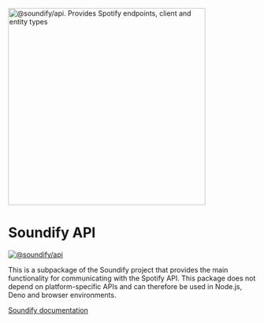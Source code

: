 <img src="https://svgshare.com/i/rnU.svg" width="400px" alt="@soundify/api. Provides Spotify endpoints, client and entity types">

# Soundify API

<a href="https://bundlejs.com/?q=%40soundify%2Fapi">
  <img src="https://img.shields.io/badge/dynamic/json?color=1DB954&label=%40soundify%2Fapi&query=$.size.uncompressedSize&url=https://deno.bundlejs.com/?q=%40soundify%2Fapi@latest" alt="@soundify/api">
</a>

This is a subpackage of the Soundify project that provides the main functionality for communicating with the Spotify API. This package does not depend on platform-specific APIs and can therefore be used in Node.js, Deno and browser environments.

[Soundify documentation](https://github.com/MellKam/soundify#readme)
